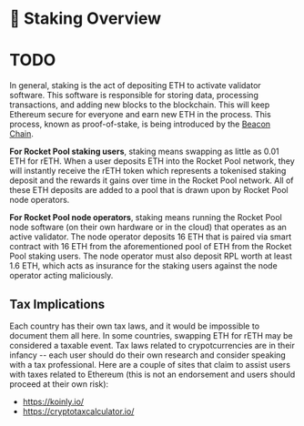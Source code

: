# :book: Staking Overview

# TODO

In general, staking is the act of depositing ETH to activate validator software.  This software is responsible for storing data, processing transactions, and adding new blocks to the blockchain.  This will keep Ethereum secure for everyone and earn new ETH in the process.  This process, known as proof-of-stake, is being introduced by the [Beacon Chain](https://ethereum.org/en/eth2/beacon-chain/). 

**For Rocket Pool staking users**, staking means swapping as little as 0.01 ETH for rETH.  When a user deposits ETH into the Rocket Pool network, they will instantly receive the rETH token which represents a tokenised staking deposit and the rewards it gains over time in the Rocket Pool network.  All of these ETH deposits are added to a pool that is drawn upon by Rocket Pool node operators.

**For Rocket Pool node operators**, staking means running the Rocket Pool node software (on their own hardware or in the cloud) that operates as an active validator.  The node operator deposits 16 ETH that is paired via smart contract with 16 ETH from the aforementioned pool of ETH from the Rocket Pool staking users.  The node operator must also deposit RPL worth at least 1.6 ETH, which acts as insurance for the staking users against the node operator acting maliciously.

## Tax Implications

Each country has their own tax laws, and it would be impossible to document them all here.  In some countries, swapping ETH for rETH may be considered a taxable event.  Tax laws related to crypotcurrencies are in their infancy -- each user should do their own research and consider speaking with a tax professional.  Here are a couple of sites that claim to assist users with taxes related to Ethereum (this is not an endorsement and users should proceed at their own risk):
 - https://koinly.io/
 - https://cryptotaxcalculator.io/
